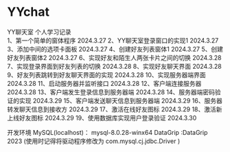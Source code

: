 # YYchat
YY聊天室  个人学习记录  
1、第一个简单的窗体程序 2024.3.27
2、YY聊天室登录窗口的实现1 2024.3.27
3、添加中间的选项卡面板 2024.3.27
4、创建好友列表窗体1 2024.3.27
5、创建好友列表窗体2 2024.3.27
6、实现好友和陌生人两张卡片之间的切换 2024.3.28
7、实现登录界面到好友列表的切换 2024.3.28
8、实现好友聊天界面 2024.3.28
9、好友列表跳转到好友聊天界面的实现 2024.3.28
10、实现服务器端界面 2024.3.28
11、启动服务器并监听接口 2024.3.28
12、客户端连接服务器 2024.3.28
13、客户端发生登录信息到服务器端 2024.3.28
14、服务器端密码验证的实现 2024.3.29
15、客户端发送聊天信息到服务器端 2024.3.29
16、服务器转发聊天信息到接收方 2024.3.29
17、激活在线好友图标 2024.3.29
18、激活新上线好友图标 2024.3.29
19、使用数据库实现用户登录验证 2024.3.30

开发环境
MySQL(localhost)： mysql-8.0.28-winx64
DataGrip :DataGrip 2023   (使用时记得将驱动程序修改为 com.mysql.cj.jdbc.Driver )

